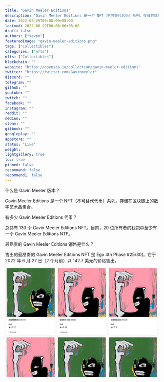 ```yaml
---
title: "Gavin Meeler Editions"
description: "Gavin Meeler Editions 是一个 NFT（不可替代代币）系列。存储在区块链上的数字艺术品集合。"
date: 2022-08-29T00:00:00+08:00
lastmod: 2022-08-29T00:00:00+08:00
draft: false
authors: ["seven"]
featuredImage: "gavin-meeler-editions.png"
tags: ["Collectibles"]
categories: ["nfts"]
nfts: ["Collectibles"]
blockchain: ""
website: "https://opensea.io/collection/gavin-meeler-editions"
twitter: "https://twitter.com/Gavinmeeler"
discord: ""
telegram: ""
github: ""
youtube: ""
twitch: ""
facebook: ""
instagram: ""
reddit: ""
medium: ""
steam: ""
gitbook: ""
googleplay: ""
appstore: ""
status: "Live"
weight: 
lightgallery: true
toc: true
pinned: false
recommend: false
recommend1: false
---
```

什么是 Gavin Meeler 版本？

Gavin Meeler Editions 是一个 NFT（不可替代代币）系列。存储在区块链上的数字艺术品集合。

有多少 Gavin Meeler Editions 代币？

总共有 130 个 Gavin Meeler Editions NFT。目前，20 位所有者的钱包中至少有一个 Gavin Meeler Editions NTF。

最昂贵的 Gavin Meeler Editions 销售是什么？

售出的最昂贵的 Gavin Meeler Editions NFT 是 Ego 4th Phase #25/30]。它于 2022 年 6 月 27 日（2 个月前）以 142.7 美元的价格售出。

![nft](6eed9812-a8ad-4ac8-a4ee-1c4473b9b09f_.png)